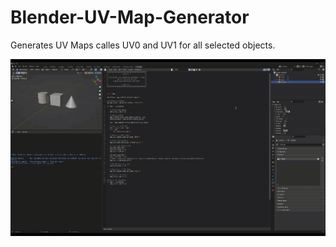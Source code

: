 # Blender-UV-Map-Generator
Generates UV Maps calles UV0 and UV1 for all selected objects.

![](https://github.com/Realmlist/Blender-UV-Map-Generator/blob/main/uv-gen-demo.gif)
